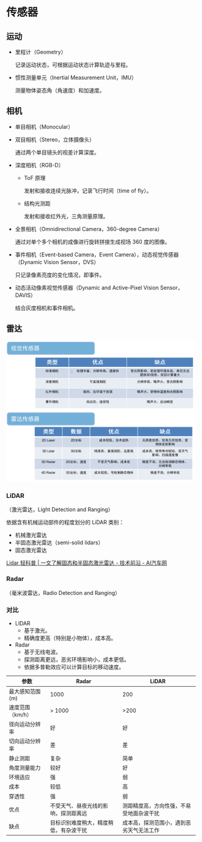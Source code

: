 # 传感器

## 运动

- 里程计（Geometry）

	记录运动状态，可根据运动状态计算轨迹与里程。
	
- 惯性测量单元（Inertial Measurement Unit，IMU）

  测量物体姿态角（角速度）和加速度。

## 相机

- 单目相机（Monocular）

- 双目相机（Stereo，立体摄像头）

	通过两个单目镜头的视差计算深度。

- 深度相机（RGB-D）

  - ToF 原理

  	发射和接收连续光脉冲，记录飞行时间（time of fly）。

  - 结构光测距

  	发射和接收红外光，三角测量原理。

- 全景相机（Omnidirectional Camera，360-degree Camera）

	通过对单个多个相机的成像进行旋转拼接生成视场 360 度的图像。

- 事件相机（Event-based Camera，Event Camera），动态视觉传感器（Dynamic Vision Sensor，DVS）

	只记录像素亮度的变化情况，即事件。
	
- 动态活动像素视觉传感器（Dynamic and Active-Pixel Vision Sensor，DAVIS）

  结合灰度相机和事件相机。

## 雷达

![image-20230422201410334](images/传感器/image-20230422201410334.png)

### LiDAR

（激光雷达，Light Detection and Ranging）

依据含有机械运动部件的程度划分的 LiDAR 类别：

- 机械激光雷达
- 半固态激光雷达（semi-solid lidars）
- 固态激光雷达

[Lidar 轻科普 | 一文了解固态和半固态激光雷达 - 技术前沿 - AI汽车网](https://auto.vogel.com.cn/c1270452.shtml)

### Radar

（毫米波雷达，Radio Detection and Ranging）

### 对比

- LIDAR
  - 基于激光。
  - 精确度更高（特别是小物体），成本高。
- Radar
  - 基于无线电波。
  - 探测距离更远，恶劣环境影响小，成本更低。
  - 依据多普勒效应可以计算目标的移动速度。

| 参数             | Radar                                  | LiDAR                                    |
| ---------------- | -------------------------------------- | ---------------------------------------- |
| 最大感知范围(m)  | 1000                                   | 200                                      |
| 速度范围（km/h） | > 1000                                 | >200                                     |
| 径向运动分辨率   | 好                                     | 好                                       |
| 切向运动分辨率   | 差                                     | 差                                       |
| 静止测距         | 复杂                                   | 简单                                     |
| 角度测量能力     | 较好                                   | 好                                       |
| 环境适应         | 强                                     | 弱                                       |
| 成本             | 较低                                   | 高                                       |
| 穿透性           | 强                                     | 弱                                       |
| 优点             | 不受天气、昼夜光线的影响，探测距离远   | 测距精度高，方向性强，不易受地面杂波干扰 |
| 缺点             | 目标识别难度稍大，精度稍低，有杂波干扰 | 成本高，探测范围小，遇到恶劣天气无法工作 |
